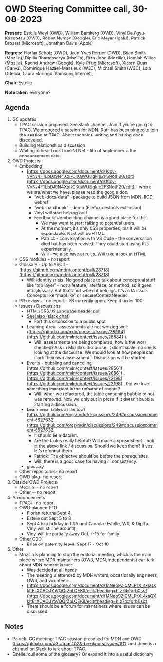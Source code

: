 # OWD Steering Committee call, 30-08-2023

**Present:** Estelle Weyl (OWD), William Bamberg (OWD), Vinyl Da.i'gyu-Kazotetsu (OWD), Robert Nyman (Google), Eric Meyer (Igalia), Patrick Brosset (Microsoft), Jonathan Davis (Apple)

**Regrets:** Florian Scholz (OWD), Jean-Yves Perrier (OWD),  Brian Smith (Mozilla), ​​Dipika Bhattacharya (Mozilla), Ruth John (Mozilla),  Hamish Willee (Mozilla), Rachel Andrew (Google), Kyle Pflug (Microsoft), Xidorn Quan (Canva), Dominique Hazael-Massieux (W3C), Michael Smith (W3C), Lola Odelola, Laura Moringo (Samsung Internet),

**Chair**: Estelle

**Note taker:** everyone?

## Agenda

1. GC updates
    - TPAC session proposed. See slack channel. Join if you’re going to TPAC. We proposed a session for MDN. Ruth has been pinged to join the session at TPAC. About technical writing and having docs discovered.
    - Building relationships discussion
    - Waiting to hear back from NLNet - 5th of september is the announcement date.
2. OWD Projects
    - Embedding
        - [https://docs.google.com/document/d/1Ccv-VvNv4F1LbDJ9N4Xxi7CIXaWUElgkle2FSNotF20/edit](https://docs.google.com/document/d/1Ccv-VvNv4F1LbDJ9N4Xxi7CIXaWUElgkle2FSNotF20/edit) - where we are/what we have. please read the google doc.
            - “web-docs-data” - package to build JSON from MDN, BCD, webref
            - “web-handbook”  - demo (Firefox devtools extension) 
            - Vinyl will start helping out!
            - Feedback? #embedding channel is a good place for that.
                - We may want to start talking to potential users.
                - At the moment, it’s only CSS properties, but it will be expandable. Next will be HTML.
                - Patrick - conversation with VS Code - the conversation died but has been revised. They could start using this experimentally.
                - Will - we also have at rules. Will take a look at HTML
    - CSS modules - no report
    - Glossary - Up to ASCII - [https://github.com/mdn/content/pull/28718](https://github.com/mdn/content/pull/28718)
        - Will: identity crisis. No good place to talk about conceptual stuff like “top layer” - not a feature, interface, or method, so it goes into glossary. But that’s not where it belongs. It’s an IA issue. Concepts like “mapLike” or secureContextNeeded.
    - PR reviews - no report - 88 currently open. Keep it under 100.
    - Issues / Discussions
        - HTML/CSS/JS [Language header poll](https://github.com/orgs/mdn/discussions/426#discussioncomment-6854646)
        - [Seel also (slack chat](https://open-web-docs.slack.com/archives/C01QKJ4NHA5/p1692926769539829))
            - Port this discussion to a public spot
        - Learning Area - assessments are not working well: ([https://github.com/mdn/content/issues/28584](https://github.com/mdn/content/issues/28584) ).
            - Will: assessments are being completed, how is the work checked?  Ask in Mozilla’s discourse. It didn’t scale: no one is looking at the discourse. We should look at how people can mark their own assessments. Discussion will be started
        - Events - bubbling and canceling: [https://github.com/mdn/content/issues/28561](https://github.com/mdn/content/issues/28561) , [https://github.com/mdn/content/issues/22198](https://github.com/mdn/content/issues/22198) . Did we lose something important in the refactor of events?
            - Will: when we refactored, the table containing bubble or not was removed. Now we only put in prose if it doesn’t bubble. Starting a discussion.
        - Learn area: tables at the top? [https://github.com/orgs/mdn/discussions/249#discussioncomment-6827632](https://github.com/orgs/mdn/discussions/249#discussioncomment-6827632)  
            - It should be a datalist.
            - Are the tables really helpful? Will made a spreadsheet. Look at the above link / discussion. Should we keep them? If yes, let’s reformat them.
            - Patrick: The objective should be before the prerequisites.
            - Will: there is a good case for having it: consistency.
        - glossary
    - Other repositories- no report
    - OWD blog- no report
3. Outside OWD Projects
    - Mozilla -- no report
    - Other -- no report
4. Announcements
    - TPAC: - no report
    - OWD planned PTO
        - Florian returns Sept 4.
        - Estelle out Sept 5 to 8
        - Sept 4 is a holiday in USA and Canada (Estelle, Will, & Dipika. Vinyl will still be around)
        - Vinyl will be partially away Oct. 7-15 for family
    - Other OOO
        - Brian on paternity leave: Sept 17 - Oct 16
5. Other
    - Mozilla is planning to stop the editorial meeting, which is the main place where MDN maintainers (OWD, MDN, independents) can talk about MDN content issues.
        - Was decided at all hands
        - The meeting is attended by MDN writers, occasionally engineers, OWD, and volunteers.
        - [https://docs.google.com/document/d/1ANeo9ZlQMLPrX_4xsQXkItEnXCAOJYoVQQrZqLQEKlI/edit#heading=h.z74cfgrb0siz](https://docs.google.com/document/d/1ANeo9ZlQMLPrX_4xsQXkItEnXCAOJYoVQQrZqLQEKlI/edit#heading=h.z74cfgrb0siz)
        - There should be a forum for maintainers where issues can be discussed.

## Notes

- Patrick: GC meeting: TPAC session proposed for MDN and OWD (https://github.com/w3c/tpac2023-breakouts/issues/57), and there is a channel on Slack to talk about TPAC.
- Estelle: cull some of the glossary? Or expand it into a useful dictionary
